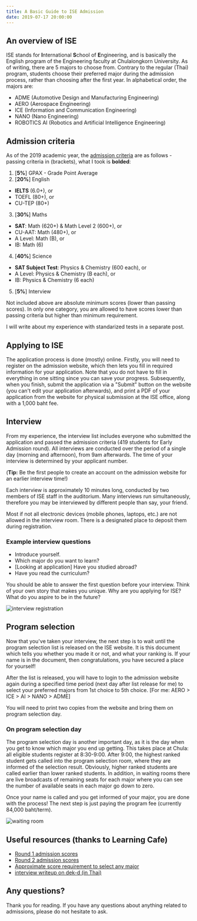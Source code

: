```yaml
---
title: A Basic Guide to ISE Admission
date: 2019-07-17 20:00:00
---
```


## An overview of ISE
ISE stands for **I**nternational **S**chool of **E**ngineering, and is basically the English program of the Engineering faculty at Chulalongkorn University. As of writing, there are 5 majors to choose from. Contrary to the regular (Thai) program, students choose their preferred major during the admission process, rather than choosing after the first year. In alphabetical order, the majors are:

* ADME (Automotive Design and Manufacturing Engineering)
* AERO (Aerospace Engineering)
* ICE (Information and Communication Engineering)
* NANO (Nano Engineering)
* ROBOTICS AI (Robotics and Artificial Intelligence Engineering)

## Admission criteria
As of the 2019 academic year, the [admission criteria](http://www.ise.eng.chula.ac.th/document/Admission/Admission_Criteria_2019.pdf) are as follows - passing criteria in (brackets), what I took is **bolded**:

1. [**5%**] GPAX - Grade Point Average
2. [**20%**] English
  * **IELTS** (6.0+), or
  * TOEFL (80+), or
  * CU-TEP (80+)
3. [**30%**] Maths
  * **SAT**: Math (620+) & Math Level 2 (600+), or
  * CU-AAT: Math (480+), or
  * A Level: Math (B), or
  * IB: Math (6)
4. [**40%**] Science
  * **SAT Subject Test**: Physics & Chemistry (600 each), or
  * A Level: Physics & Chemistry (B each), or
  * IB: Physics & Chemistry (6 each)
5. [**5%**] Interview

Not included above are absolute minimum scores (lower than passing scores). In only one category, you are allowed to have scores lower than passing criteria but higher than minimum requirement.

I will write about my experience with standarized tests in a separate post.

## Applying to ISE
The application process is done (mostly) online. Firstly, you will need to register on the admission website, which then lets you fill in required information for your application. Note that you do not have to fill in everything in one sitting since you can save your progress. Subsequently, when you finish, submit the application via a "Submit" button on the website (you can't edit your application afterwards), and print a PDF of your application from the website for physical submission at the ISE office, along with a 1,000 baht fee.

## Interview
From my experience, the interview list includes everyone who submitted the application and passed the admission criteria (419 students for Early Admission round). All interviews are conducted over the period of a single day (morning and afternoon), from 9am afterwards. The time of your interview is determined by your applicant number.

(**Tip:** Be the first people to create an account on the admission website for an earlier interview time!)

Each interview is approximately 10 minutes long, conducted by two members of ISE staff in the auditorium. Many interviews run simultaneously, therefore you may be interviewed by different people than say, your friend.

Most if not all electronic devices (mobile phones, laptops, etc.) are not allowed in the interview room. There is a designated place to deposit them during registration.

### Example interview questions
* Introduce yourself.
* Which major do you want to learn?
* [Looking at application] Have you studied abroad?
* Have you read the curriculum?

You should be able to answer the first question before your interview. Think of your own story that makes you unique. Why are you applying for ISE? What do you aspire to be in the future?

![interview registration](images/interview-day.jpg)

## Program selection
Now that you've taken your interview, the next step is to wait until the program selection list is released on the ISE website. It is this document which tells you whether you made it or not, and what your ranking is. If your name is in the document, then congratulations, you have secured a place for yourself!

After the list is released, you will have to login to the admission website again during a specified time period (next day after list release for me) to select your preferred majors from 1st choice to 5th choice. [For me: AERO > ICE > AI > NANO > ADME]

You will need to print two copies from the website and bring them on program selection day.

### On program selection day
The program selection day is another important day, as it is the day when you get to know which major you end up getting. This takes place at Chula: all eligible students register at 8:30-9:00. After 9:00, the highest ranked student gets called into the program selection room, where they are informed of the selection result. Obviously, higher ranked students are called earlier than lower ranked students. In addition, in waiting rooms there are live broadcasts of remaining seats for each major where you can see the number of available seats in each major go down to zero.

Once your name is called and you get informed of your major, you are done with the process! The next step is just paying the program fee (currently 84,000 baht/term).

![waiting room](images/waiting-zone.jpg)

## Useful resources (thanks to Learning Cafe)
* [Round 1 admission scores](https://www.facebook.com/LearningCafebydom9914/posts/985085548343687)
* [Round 2 admission scores](https://www.facebook.com/LearningCafebydom9914/posts/1038408659678042)
* [Approximate score requirement to select any major](https://www.facebook.com/LearningCafebydom9914/posts/1043175002534741)
* [interview writeup on dek-d (in Thai)](https://www.dek-d.com/board/view/3906604/)

## Any questions?
Thank you for reading. If you have any questions about anything related to admissions, please do not hesitate to ask.
